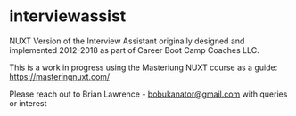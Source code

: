 # interviewassist
NUXT Version of the Interview Assistant originally designed and implemented 2012-2018 as part of Career Boot Camp Coaches LLC. 

This is a work in progress using the Masteriung NUXT course as a guide:
https://masteringnuxt.com/

Please reach out to Brian Lawrence - bobukanator@gmail.com with queries or interest 
